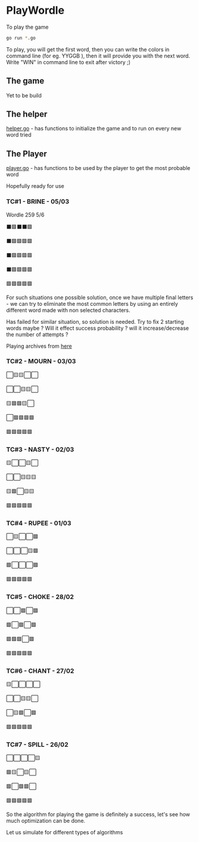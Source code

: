 # PlayWordle

To play the game

```bash
go run *.go
```

To play, you will get the first word, then you can write the colors in command line (for eg. YYGGB ), then it will provide you with the next word. Write "WIN" in command line to exit after victory ;)

## The game

Yet to be build

## The helper

[helper.go](helper.go) - has functions to initialize the game and to run on every new word tried

## The Player

[player.go](player.go) - has functions to be used by the player to get the most probable word

Hopefully ready for use

### TC#1 - BRINE - 05/03

Wordle 259 5/6

⬛🟩⬛⬛🟩

⬛🟩🟩🟩🟩

⬛🟩🟩🟩🟩

⬛🟩🟩🟩🟩

🟩🟩🟩🟩🟩

For such situations one possible solution, once we have multiple final letters - we can try to eliminate the most common letters by using an entirely different word made with non selected characters.

Has failed for similar situation, so solution is needed. Try to fix 2 starting words maybe ?
Will it effect success probability ? will it increase/decrease the number of attempts ?

Playing archives from [here](https://metzger.media/games/wordle-archive/)

### TC#2 - MOURN - 03/03

⬜🟨🟨⬜⬜

⬜⬜🟨🟨⬜

🟨🟩🟩🟨⬜

⬜🟩🟩🟩🟩

🟩🟩🟩🟩🟩

### TC#3 - NASTY - 02/03

🟨⬜⬜🟨⬜

⬜⬜🟨🟨🟨

🟨🟩⬜🟨🟨

🟩🟩🟩🟩🟩

### TC#4 - RUPEE - 01/03

⬜🟨⬜⬜🟩

⬜⬜⬜🟨🟩

🟩⬜⬜⬜🟩

🟩🟩🟩🟩🟩

### TC#5 - CHOKE - 28/02

⬜⬜🟩⬜🟩

🟩⬜🟩⬜🟩

🟩🟩🟩⬜🟩

🟩🟩🟩🟩🟩

### TC#6 - CHANT - 27/02

🟨⬜⬜⬜⬜

⬜⬜🟨🟨⬜

⬜🟨🟩⬜🟩

🟩🟩🟩🟩🟩

### TC#7 - SPILL - 26/02

⬜⬜⬜⬜🟨

🟩🟨⬜🟨⬜

🟩⬜🟩🟩⬜

🟩🟩🟩🟩🟩

So the algorithm for playing the game is definitely a success, let's see how much optimization can be done.

Let us simulate for different types of algorithms
